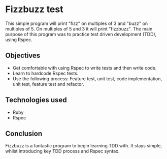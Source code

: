 # Fizzbuzz test

This simple program will print "fizz" on multiples of 3 and "buzz" on multiples of 5. On multiples of 5 and 3 it will print "fizzbuzz". The main purpose of this program was to practice test driven development (TDD), using Rspec. 

## Objectives

- Get comfortable with using Rspec to write tests and then write code.
- Learn to hardcode Rspec tests.
- Use the following process: Feature test, unit test, code implementation, unit test, feature test and refactor.

## Technologies used

- Ruby
- Rspec

## Conclusion

Fizzbuzz is a fantastic program to begin learning TDD with. It stays simple, whilst introducing key TDD process and Rspec syntax.
